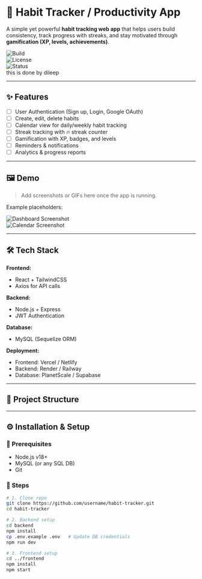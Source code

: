 # 🌟 Habit Tracker / Productivity App

A simple yet powerful **habit tracking web app** that helps users build consistency, track progress with streaks, and stay motivated through **gamification (XP, levels, achievements)**.  

![Build](https://img.shields.io/badge/build-passing-brightgreen)  
![License](https://img.shields.io/badge/license-MIT-blue)  
![Status](https://img.shields.io/badge/status-in%20progress-yellow)  
this is done by dileep 

---


## ✨ Features
- [ ] User Authentication (Sign up, Login, Google OAuth)
- [ ] Create, edit, delete habits
- [ ] Calendar view for daily/weekly habit tracking
- [ ] Streak tracking with 🔥 streak counter
- [ ] Gamification with XP, badges, and levels
- [ ] Reminders & notifications
- [ ] Analytics & progress reports

---

## 🖼️ Demo
> Add screenshots or GIFs here once the app is running.  

Example placeholders:  

![Dashboard Screenshot](docs/dashboard.png)  
![Calendar Screenshot](docs/calendar.png)  

---

## 🛠️ Tech Stack
**Frontend:**
- React + TailwindCSS
- Axios for API calls  

**Backend:**
- Node.js + Express  
- JWT Authentication  

**Database:**
- MySQL (Sequelize ORM)  

**Deployment:**
- Frontend: Vercel / Netlify  
- Backend: Render / Railway  
- Database: PlanetScale / Supabase  

---

## 📂 Project Structure







---

## ⚙️ Installation & Setup

### 🔑 Prerequisites
- Node.js v18+  
- MySQL (or any SQL DB)  
- Git  

### 🚀 Steps
```bash
# 1. Clone repo
git clone https://github.com/username/habit-tracker.git
cd habit-tracker

# 2. Backend setup
cd backend
npm install
cp .env.example .env   # Update DB credentials
npm run dev

# 3. Frontend setup
cd ../frontend
npm install
npm start

